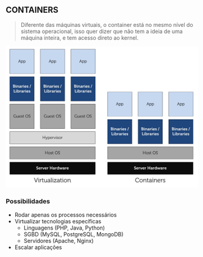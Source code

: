 ## CONTAINERS

> Diferente das máquinas virtuais, o container está no mesmo nível do sistema operacional, isso quer dizer que não tem a ideia de uma máquina inteira, e tem acesso direto ao kernel.



![containers](./images/container_vs_vm.jpg)



### Possibilidades

<ul>
  <li class='fragment'>Rodar apenas os processos necessários</li>
  <li class='fragment'>
    Virtualizar tecnologias específicas
    <ul>
      <li class='fragment'>Linguagens (PHP, Java, Python)</li>
      <li class='fragment'>SGBD (MySQL, PostgreSQL, MongoDB)</li>
      <li class='fragment'>Servidores (Apache, Nginx)</li>
    </ul>
  </li>
  <li class='fragment'>Escalar aplicações</li>
</ul>
